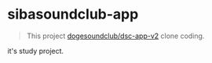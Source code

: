 # sibasoundclub-app

> This project [dogesoundclub/dsc-app-v2](https://github.com/dogesoundclub/dsc-app-v2) clone coding.

it's study project.
